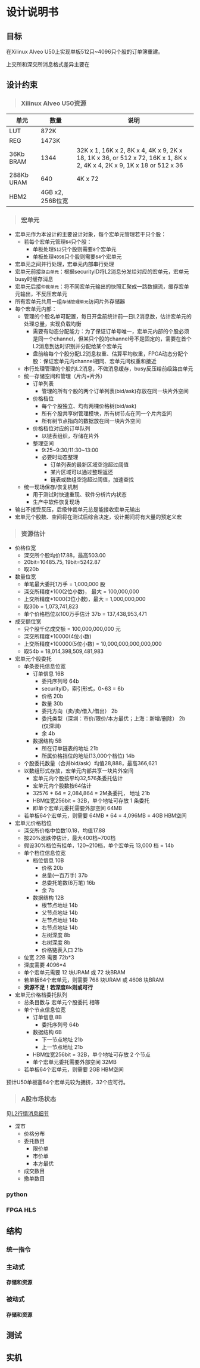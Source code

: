 # 设计说明书

## 目标

在Xilinux Alveo U50上实现单板512只~4096只个股的订单簿重建。

上交所和深交所消息格式差异主要在

## 设计约束

>### Xilinux Alveo U50资源

单元|数量|说明
--|--|--
LUT|872K
REG|1473K
36Kb BRAM|1344|32K x 1, 16K x 2, 8K x 4, 4K x 9, 2K x 18, 1K x 36, or 512 x 72, 16K x 1, 8K x 2, 4K x 4, 2K x 9, 1K x 18 or 512 x 36
288Kb URAM|640|4K x 72
HBM2|4GB x2, 256B位宽

>### 宏单元

* 宏单元作为本设计的主要设计对象，每个宏单元管理若干只个股：
  * 若每个宏单元管理```64```只个股：
    * 单板处理```512```只个股则需要```8```个宏单元
    * 单板处理```4096```只个股则需要```64```个宏单元
* 宏单元之间并行处理，宏单元内部串行处理
* 宏单元前接```路由单元```：根据securityID将L2消息分发给对应的宏单元，宏单元busy时缓存消息
* 宏单元后接```仲裁单元```：将不同宏单元输出的快照汇聚成一路数据流，缓存宏单元输出，不反压宏单元
* 所有宏单元共用一组```存储管理单元```访问片外存储器
* 每个宏单元内部：
  * 管理的个股名单可配置，每日开盘前统计前一日L2消息数，估计宏单元的处理总量，实现负载均衡
    * 需要有动态分配能力：为了保证订单号唯一，宏单元内部的个股必须是同一个channel，但某只个股的channel号不是固定的，需要在首个L2消息到达时识别并分配给某个宏单元
    * 盘前给每个个股分配L2消息权重、估算平均权重，FPGA动态分配个股：保证宏单元内channel相同、宏单元间权重和接近
  * 串行处理管理的个股的L2消息，不做消息缓存，busy反压给前级路由单元
  * 统一存储空间和管理（片内+片外）
    * 订单列表
      * 管理的所有个股的两个订单列表(bid/ask)存放在同一块片外空间
    * 价格档位
      * 每个个股独立、均有两棵价格树(bid/ask)
      * 所有个股共享树管理模块，所有树节点在同一个片内空间
      * 所有树节点指向的数据放在同一块片外空间
    * 价格档位对应的订单队列
      * 以链表组织，存储在片外
    * 整理空间
      * 9:25~9:30/11:30~13:00
      * 必要时动态整理
        * 订单列表的最新区域空泡超过阈值
        * 某片区域可以通过整理返还
        * 链表或数组空泡超过阈值，加速查找
  * 统一现场保存/恢复机制
    * 用于测试时快速重现、软件分析片内状态
    * 生产中软件恢复现场
* 输出不接受反压，后级仲裁单元总是能接收宏单元输出
* 宏单元个股数、空间将在测试后综合决定，设计期间将有大量的预定义宏

>### 资源估计

* 价格位宽
  * 深交所个股均价17.88，最高503.00
  * 20bit=10485.75, 19bit=5242.87
  * 取20b
* 数量位宽
  * 单笔最大委托1万手    = 1,000,000 股
  * 深交所精度*100(2位小数)， 最大 = 100,000,000
  * 上交所精度*1000(3位小数)，最大 = 1,000,000,000
  * 取30b = 1,073,741,823
  * 单个价格档位以100万手估计 37b = 137,438,953,471
* 成交额位宽
  * 只个股千亿成交额 = 100,000,000,000 元
  * 深交所精度*10000(4位小数)
  * 上交所精度*100000(5位小数) = 10,000,000,000,000,000
  * 取54b = 18,014,398,509,481,983
* 宏单元个股委托
  * 单条委托信息位宽
    * 订单信息 16B
      * 委托序列号 64b
      * securityID，索引形式，0~63 = 6b
      * 价格 20b
      * 数量 30b
      * 委托方向（卖/卖/借入/借出） 2b
      * 委托类型（深圳：市价/限价/本方最优；上海：新增/删除） 2b (仅深圳)
      * 余 4b
    * 数据结构 5B
      * 所在订单链表的地址 21b
      * 所属价格挡位的地址(13,000个档位) 14b
  * 个股委托数量（合并bid/ask）均值28,888，最高366,621
  * 以数组形式存放，宏单元内部共享一块片外空间
    * 宏单元内个股按平均32,576条委托估计
    * 宏单元内个股数按64估计
    * 32576 * 64 = 2,084,864 = 2M条委托， 地址 21b
    * HBM位宽256bit = 32B，单个地址可存放 1 条委托
    * 即单个宏单元委托需要外部空间 64MB
  * 若单板64个宏单元，则需要 64MB * 64 = 4,096MB = 4GB HBM空间
* 宏单元价格档位
  * 深交所价格中位数10.18，均值17.88
  * 按20%涨跌停估计，最大400档~700档
  * 假设30%档位有挂单，120~210档，单个宏单元 13,000 档 = 14b
  * 单个档位信息位宽
    * 档位信息  10B
      * 价格 20b
      * 总量(一百万手) 37b
      * 总委托笔数(6万笔) 16b
      * 余 7b
    * 数据结构  12B
      * 根节点地址 14b
      * 父节点地址 14b
      * 左节点地址 14b
      * 右节点地址 14b
      * 左树深度 8b
      * 右树深度 8b
      * 价格链表入口 21b
  * 位宽 22B 需要 72b*3
  * 深度需要 4096*4
  * 单个宏单元需要 12 块URAM 或 72 块BRAM
  * 若单板64个宏单元，则需要 768 块URAM 或 4608 块BRAM
  * **资源不足！若深度8k则或可行**
* 宏单元价格档委托队列
  * 总条目数与 宏单元个股委托 相等
  * 单个节点信息位宽
    * 订单信息 8B
      * 委托序列号 64b
    * 数据结构 6B
      * 下一节点地址 21b
      * 上一节点地址 21b
    * HBM位宽256bit = 32B，单个地址可存放 2 个节点
    * 单个宏单元委托需要外部空间 32MB
  * 若单板64个宏单元，则需要 2GB HBM空间

预计U50单板塞64个宏单元较为拥挤，32个应可行。

>### A股市场状态

见[L2行情消息细节](/doc/msgTypes.md)

* 深市
  * 价格分布
  * 委托数目
    * 限价单
    * 市价单
    * 本方最优
  * 成交数目
  * 撤单数目

### python

### FPGA HLS

## 结构

### 统一指令

### 主动式

#### 存储和资源

### 被动式

#### 存储和资源

## 测试

## 实机
